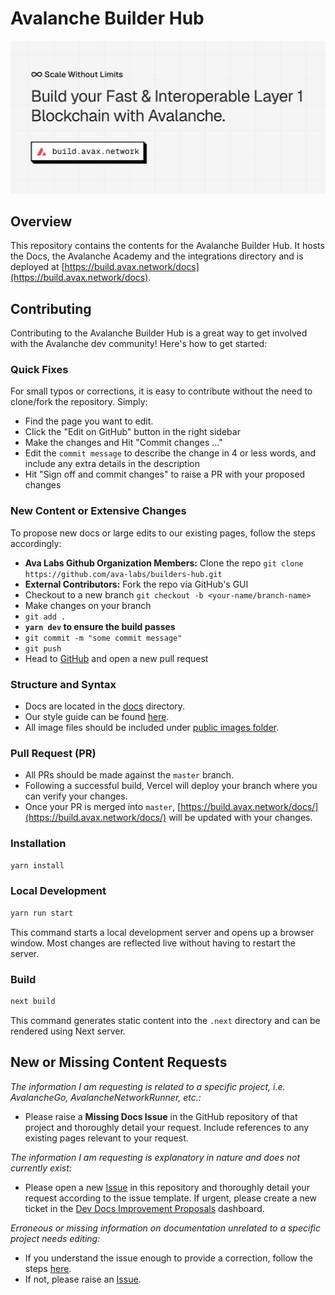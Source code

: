 # Avalanche Builder Hub

<div align="center">
  <img src="public/logo.png?raw=true">
</div>

## Overview

This repository contains the contents for the Avalanche Builder Hub. It hosts the Docs, the
Avalanche Academy and the integrations directory and is deployed at [https://build.avax.network/docs](https://build.avax.network/docs).

## Contributing

Contributing to the Avalanche Builder Hub is a great way to get involved with the Avalanche dev community!
Here's how to get started:

### Quick Fixes

For small typos or corrections, it is easy to contribute without the need to clone/fork the
repository. Simply:

- Find the page you want to edit.
- Click the "Edit on GitHub" button in the right sidebar
- Make the changes and Hit "Commit changes ..."
- Edit the `commit message` to describe the change in 4 or less words, and include any extra details in the description
- Hit "Sign off and commit changes" to raise a PR with your proposed changes

### New Content or Extensive Changes

To propose new docs or large edits to our existing pages, follow the steps accordingly:

- **Ava Labs Github Organization Members:** Clone the repo
  `git clone https://github.com/ava-labs/builders-hub.git`
- **External Contributors:** Fork the repo via GitHub's GUI
- Checkout to a new branch `git checkout -b <your-name/branch-name>`
- Make changes on your branch
- `git add .`
- **`yarn dev` to ensure the build passes**
- `git commit -m "some commit message"`
- `git push`
- Head to [GitHub](https://github.com/ava-labs/builders-hub) and open a new pull request

### Structure and Syntax

- Docs are located in the [docs](content/docs) directory.
- Our style guide can be found [here](style-guide.md).
- All image files should be included under [public images folder](public/images).

### Pull Request (PR)

- All PRs should be made against the `master` branch.
- Following a successful build, Vercel will deploy your branch where you can verify your changes.
- Once your PR is merged into `master`, [https://build.avax.network/docs/](https://build.avax.network/docs/) will be updated with your changes.

### Installation

```bash
yarn install
```

### Local Development

```bash
yarn run start
```

This command starts a local development server and opens up a browser window. Most changes are
reflected live without having to restart the server.

### Build

```bash
next build
```

This command generates static content into the `.next` directory and can be rendered using Next server.

## New or Missing Content Requests

_The information I am requesting is related to a specific project, i.e. AvalancheGo, AvalancheNetworkRunner, etc.:_

- Please raise a **Missing Docs Issue** in the GitHub repository of that project and
  thoroughly detail your request. Include references to any existing pages relevant to your
  request.

_The information I am requesting is explanatory in nature and does not currently exist:_

- Please open a new [Issue](https://github.com/ava-labs/builders-hub/issues/new/choose)
  in this repository and thoroughly detail your request according to the issue template.
  If urgent, please create a new ticket in the
  [Dev Docs Improvement Proposals](https://github.com/orgs/ava-labs/projects/15/views/1)
  dashboard.

_Erroneous or missing information on documentation unrelated to a specific project needs
editing:_

- If you understand the issue enough to provide a correction, follow the steps
  [here](https://github.com/ava-labs/builders-hub#quick-fixes).
- If not, please raise an [Issue](https://github.com/ava-labs/builders-hub/issues/new/choose).
